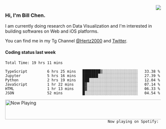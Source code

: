 <img  align="right" src="https://github-readme-stats.vercel.app/api?username=BillChen2k&show_icons=false&count_private=true&hide_title=true">

### Hi, I'm Bill Chen.

I am currently doing research on Data Visualization and I'm interested in building softwares on Web and iOS platforms.

You can find me in my Tg Channel [@Hertz2000](https://t.me/Hertz2000) and [Twitter](https://twitter.com/billchen2k).

#### Coding status last week

<!--START_SECTION:waka-->

```text
Total Time: 19 hrs 11 mins

TypeScript         6 hrs 25 mins   ████████▒░░░░░░░░░░░░░░░░   33.38 %
Jupyter            5 hrs 16 mins   ███████░░░░░░░░░░░░░░░░░░   27.39 %
Python             2 hrs 19 mins   ███░░░░░░░░░░░░░░░░░░░░░░   12.04 %
JavaScript         1 hr 22 mins    █▓░░░░░░░░░░░░░░░░░░░░░░░   07.14 %
HTML               1 hr 13 mins    █▓░░░░░░░░░░░░░░░░░░░░░░░   06.33 %
JSON               52 mins         █░░░░░░░░░░░░░░░░░░░░░░░░   04.54 %
```

<!--END_SECTION:waka-->


<div>
<a href="https://spotify-now-playing.billchen2k.vercel.app/now-playing?open">
   <img align="right" src="https://spotify-now-playing.billchen2k.vercel.app/now-playing" width="540" height="64" alt="Now Playing">
</a>
</div>

<div>
<p align="right"><code>Now playing on Spotify: </code></p>
</div>

<!--
**BillChen2K/BillChen2K** is a ✨ _special_ ✨ repository because its `README.md` (this file) appears on your GitHub profile.

Here are some ideas to get you started:

- 🔭 I’m currently working on ...
- 🌱 I’m currently learning ...
- 👯 I’m looking to collaborate on ...
- 🤔 I’m looking for help with ...
- 💬 Ask me about ...
- 📫 How to reach me: ...
- 😄 Pronouns: ...
- ⚡ Fun fact: ...
-->
